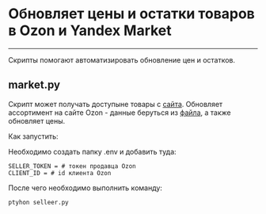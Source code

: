 # Обновляет цены и остатки товаров в Ozon и Yandex Market
---
Скрипты помогают автоматизировать обновление цен и остатков.

## market.py

Скрипт может получать доступыне товары с [сайта](https://timeworld.ru).
Обновляет ассортимент на сайте Ozon - данные беруться из [файла](https://timeworld.ru/upload/files/ostatki.zip), а также обновляет цены.

Как запустить:

Необходимо создать папку .env и добавить туда:
```
SELLER_TOKEN = # токен продавца Ozon
CLIENT_ID = # id клиента Ozon
```

После чего необходимо выполнить команду:

`ptyhon selleer.py`

